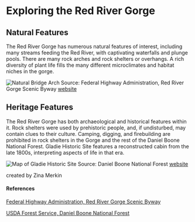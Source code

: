 # Exploring the Red River Gorge

## Natural Features

The Red River Gorge has numerous natural features of interest, including many streams feeding the Red River, with captivating waterfalls and plunge pools. There are many rock arches and rock shelters or overhangs. A rich diversity of plant life fills the many different microclimates and habitat niches in the gorge.

![Natural Bridge Arch](https://www.fhwa.dot.gov/byways/Uploads/asset_files/000/003/801/Natural_Arch_m.jpg "Beneath Natural Bridge") Source: Federal Highway Administration, Red River Gorge Scenic Byway [website](https://www.fhwa.dot.gov/byways/byways/2482/photos/all)

## Heritage Features

The Red River Gorge has both archaeological and historical features within it. Rock shelters were used by prehistoric people, and, if undisturbed, may contain clues to their culture. Camping, digging, and firebuilding are prohibited in rock shelters in the Gorge and the rest of the Daniel Boone National Forest. Gladie Historic Site features a reconstructed cabin from the late 1800s, interpreting aspects of life in that era.


![Map of Gladie Historic Site](https://www.fs.usda.gov/Internet/FSE_MEDIA/fseprd532886.jpg "Gladie Historic Site")
Source: Daniel Boone National Forest [website](https://www.fs.usda.gov/detail/dbnf/specialplaces/?cid=fsbdev3_032543)

created by Zina Merkin

#### References
[Federal Highway Administration, Red River Gorge Scenic Byway](https://www.fhwa.dot.gov/byways/byways/2482)

[USDA Forest Service, Daniel Boone National Forest](https://www.fs.usda.gov/dbnf)
